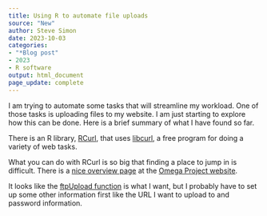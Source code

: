 ```yaml
---
title: Using R to automate file uploads
source: "New"
author: Steve Simon
date: 2023-10-03
categories:
- "*Blog post"
- 2023
- R software
output: html_document
page_update: complete
---
```


I am trying to automate some tasks that will streamline my workload. One of those tasks is uploading files to my website. I am just starting to explore how this can be done. Here is a brief summary of what I have found so far.

<!---more--->

There is an R library, [RCurl][rcu1], that uses [libcurl][lib1], a free program for doing a variety of web tasks.

What you can do with RCurl is so big that finding a place to jump in is difficult. There is a [nice overview page][ome1] at the [Omega Project website][ome0].

It looks like the [ftpUpload function][ftp1] is what I want, but I probably have to set up some other information first like the URL I want to upload to and password information.

[ftp1]: https://search.r-project.org/CRAN/refmans/RCurl/html/ftpUpload.html
[lib1]: https://curl.se/libcurl/
[ome0]: https://www.omegahat.net/
[ome1]: https://www.omegahat.net/RCurl/
[rcu1]: https://cran.r-project.org/web/packages/RCurl/index.html